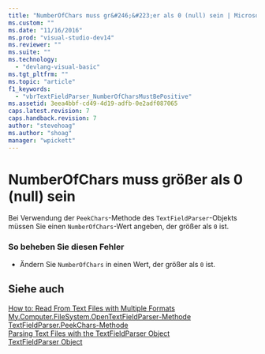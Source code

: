 ```yaml
---
title: "NumberOfChars muss gr&#246;&#223;er als 0 (null) sein | Microsoft Docs"
ms.custom: ""
ms.date: "11/16/2016"
ms.prod: "visual-studio-dev14"
ms.reviewer: ""
ms.suite: ""
ms.technology: 
  - "devlang-visual-basic"
ms.tgt_pltfrm: ""
ms.topic: "article"
f1_keywords: 
  - "vbrTextFieldParser_NumberOfCharsMustBePositive"
ms.assetid: 3eea4bbf-cd49-4d19-adfb-0e2adf087065
caps.latest.revision: 7
caps.handback.revision: 7
author: "stevehoag"
ms.author: "shoag"
manager: "wpickett"
---
```

# NumberOfChars muss gr&#246;&#223;er als 0 (null) sein
Bei Verwendung der `PeekChars`\-Methode des `TextFieldParser`\-Objekts müssen Sie einen `NumberOfChars`\-Wert angeben, der größer als `0` ist.  
  
### So beheben Sie diesen Fehler  
  
-   Ändern Sie `NumberOfChars` in einen Wert, der größer als `0` ist.  
  
## Siehe auch  
 [How to: Read From Text Files with Multiple Formats](../../visual-basic/developing-apps/programming/drives-directories-files/how-to-read-from-text-files-with-multiple-formats.md)   
 [My.Computer.FileSystem.OpenTextFieldParser\-Methode](http://msdn.microsoft.com/de-de/e5869f85-c078-485f-8323-8dc716494546)   
 [TextFieldParser.PeekChars\-Methode](http://msdn.microsoft.com/de-de/4a180d26-d46d-4cc1-9af7-d23abe27c89b)   
 [Parsing Text Files with the TextFieldParser Object](../../visual-basic/developing-apps/programming/drives-directories-files/parsing-text-files-with-the-textfieldparser-object.md)   
 [TextFieldParser Object](../../visual-basic/language-reference/objects/textfieldparser-object.md)